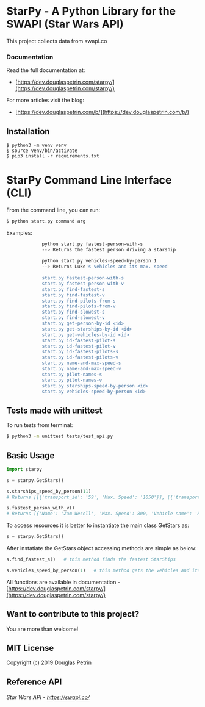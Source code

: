 # StarPy - A Python Library for the SWAPI (Star Wars API)
This project collects data from swapi.co

### Documentation

Read the full documentation at:

- [https://dev.douglaspetrin.com/starpy/](https://dev.douglaspetrin.com/starpy/) 

For more articles visit the blog:

- [https://dev.douglaspetrin.com/b/](https://dev.douglaspetrin.com/b/)

## Installation

    $ python3 -m venv venv
    $ source venv/bin/activate
    $ pip3 install -r requirements.txt


# StarPy Command Line Interface (CLI)  

From the command line, you can run:
```bash 
$ python start.py command arg 
```      
Examples: 
```bash  
             python start.py fastest-person-with-s
             --> Returns the fastest person driving a starship
             
             python start.py vehicles-speed-by-person 1 
             --> Returns Luke's vehicles and its max. speed
            
             start.py fastest-person-with-s
             start.py fastest-person-with-v
             start.py find-fastest-s
             start.py find-fastest-v
             start.py find-pilots-from-s
             start.py find-pilots-from-v
             start.py find-slowest-s
             start.py find-slowest-v
             start.py get-person-by-id <id>
             start.py get-starships-by-id <id>
             start.py get-vehicles-by-id <id>
             start.py id-fastest-pilot-s
             start.py id-fastest-pilot-v
             start.py id-fastest-pilots-s
             start.py id-fastest-pilots-v
             start.py name-and-max-speed-s
             start.py name-and-max-speed-v
             start.py pilot-names-s
             start.py pilot-names-v
             start.py starships-speed-by-person <id>
             start.py vehicles-speed-by-person <id>
```
             
## Tests made with unittest

To run tests from terminal: 
```bash
$ python3 -m unittest tests/test_api.py
```
## Basic Usage   
```python
import starpy

s = starpy.GetStars()

s.starships_speed_by_person(11)    
# Returns [[{'transport_id': '59', 'Max. Speed': '1050'}], [{'transport_id': '65', 'Max. Speed': '1500'}], [{'transport_id': '39', 'Max. Speed': '1100'}]]

s.fastest_person_with_v()
# Returns [{'Name': 'Zam Wesell', 'Max. Speed': 800, 'Vehicle name': 'Koro-2 Exodrive airspeeder'}]
```
To access resources it is better to instantiate the main class GetStars as:
```python     
s = starpy.GetStars()
```
After instatiate the GetStars object accessing methods are simple as below:
```python
s.find_fastest_s()   # this method finds the fastest StarShips

s.vehicles_speed_by_person(1)   # this method gets the vehicles and its speed by passing a person's id as argument     
```    
    
All functions are available in documentation - [https://dev.douglaspetrin.com/starpy/](https://dev.douglaspetrin.com/starpy/)

## Want to contribute to this project?
You are more than welcome! 

## MIT License
Copyright (c) 2019 Douglas Petrin

## Reference API
###### Star Wars API - https://swapi.co/
